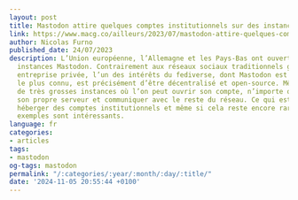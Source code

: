```yaml
---
layout: post
title: Mastodon attire quelques comptes institutionnels sur des instances officielles
link: https://www.macg.co/ailleurs/2023/07/mastodon-attire-quelques-comptes-institutionnels-sur-des-instances-officielles-138307
author: Nicolas Furno
published_date: 24/07/2023
description: L’Union européenne, l’Allemagne et les Pays-Bas ont ouvert leurs propres
  instances Mastodon. Contrairement aux réseaux sociaux traditionnels gérés par une
  entreprise privée, l’un des intérêts du fediverse, dont Mastodon est le représentant
  le plus connu, est précisément d’être décentralisé et open-source. Même s’il existe
  de très grosses instances où l’on peut ouvrir son compte, n’importe qui peut créer
  son propre serveur et communiquer avec le reste du réseau. Ce qui est l’idéal pour
  héberger des comptes institutionnels et même si cela reste encore rare, ces trois
  exemples sont intéressants.
language: fr
categories:
- articles
tags:
- mastodon
og-tags: mastodon
permalink: "/:categories/:year/:month/:day/:title/"
date: '2024-11-05 20:55:44 +0100'
---
```

